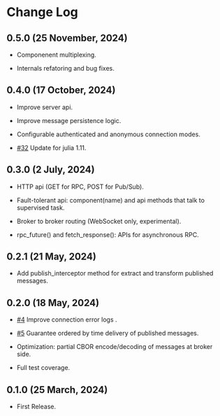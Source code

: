 # Change Log

## 0.5.0 (25 November, 2024)

- Componenent multiplexing.

- Internals refatoring and bug fixes.

## 0.4.0 (17 October, 2024)

- Improve server api.

- Improve message persistence logic.

- Configurable authenticated and anonymous connection modes.

- [#32](https://github.com/cardo-org/Rembus.jl/issues/32) Update for julia 1.11.

## 0.3.0 (2 July, 2024)

- HTTP api (GET for RPC, POST for Pub/Sub).

- Fault-tolerant api: component(name) and api methods that talk to supervised task.

- Broker to broker routing (WebSocket only, experimental).

- rpc_future() and fetch_response(): APIs for asynchronous RPC.

## 0.2.1 (21 May, 2024)

- Add publish_interceptor method for extract and transform published messages.

## 0.2.0 (18 May, 2024)

- [#4](https://github.com/cardo-org/Rembus.jl/issues/4) Improve connection error logs .

- [#5](https://github.com/cardo-org/Rembus.jl/issues/4) Guarantee ordered by time delivery of published messages.

- Optimization: partial CBOR encode/decoding of messages at broker side.

- Full test coverage.

## 0.1.0 (25 March, 2024)

- First Release.
